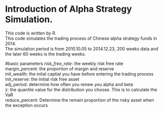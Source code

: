 # Introduction of Alpha Strategy Simulation.
This code is written by R.  
This code simulates the trading process of Chinese alpha strategy funds in 2014.  
The simulation period is from 2010.10.05 to 2014.12.23, 200 weeks data and the later 60 weeks is the trading weeks.  

#basic parameters
*risk_free_rate*: the weekly risk free rate  
margin_percent: the proportion of margin and reserve  
init_wealth: the inital captial you have before entering the trading process  
init_reserve: the initial risk free asset  
adj_period: determine how often you renew you alpha and beta  
z: the quantile value for the distribution you choose. This is to calculate the VaR  
reduce_percent: Determine the remain proportion of the risky asset when the exception occurs  

